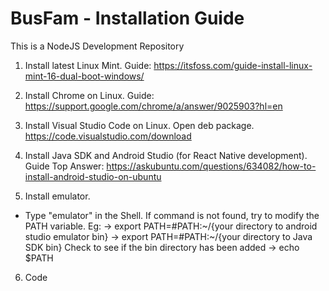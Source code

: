 # BusFam - Installation Guide
This is a NodeJS Development Repository

1) Install latest Linux Mint. Guide: https://itsfoss.com/guide-install-linux-mint-16-dual-boot-windows/

2) Install Chrome on Linux. Guide: https://support.google.com/chrome/a/answer/9025903?hl=en

3) Install Visual Studio Code on Linux. Open deb package. https://code.visualstudio.com/download

4) Install Java SDK and Android Studio (for React Native development). Guide Top Answer: https://askubuntu.com/questions/634082/how-to-install-android-studio-on-ubuntu

5) Install emulator. 
- Type "emulator" in the Shell. If command is not found, try to modify the PATH variable. Eg:
 -> export PATH=#PATH:~/{your directory to android studio emulator bin}
 -> export PATH=#PATH:~/{your directory to Java SDK bin}
Check to see if the bin directory has been added
 -> echo $PATH

6) Code

